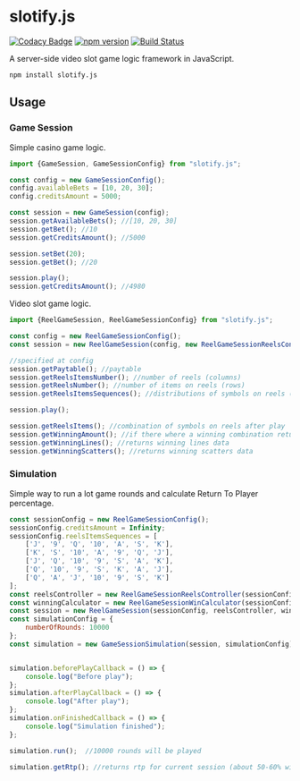 # slotify.js

[![Codacy Badge](https://api.codacy.com/project/badge/Grade/eb1e7f9f099c438383a1da89d37b8e2f)](https://app.codacy.com/app/sta-ger/slotify.js?utm_source=github.com&utm_medium=referral&utm_content=sta-ger/slotify.js&utm_campaign=Badge_Grade_Dashboard)
[![npm version](https://badge.fury.io/js/slotify.js.svg)](https://badge.fury.io/js/slotify.js)
[![Build Status](https://travis-ci.org/sta-ger/slotify.js.svg?branch=master)](https://travis-ci.org/sta-ger/slotify.js)

A server-side video slot game logic framework in JavaScript.

`npm install slotify.js`

## Usage

### Game Session

Simple casino game logic.

```js
import {GameSession, GameSessionConfig} from "slotify.js";

const config = new GameSessionConfig();
config.availableBets = [10, 20, 30];
config.creditsAmount = 5000;

const session = new GameSession(config);
session.getAvailableBets(); //[10, 20, 30]
session.getBet(); //10
session.getCreditsAmount(); //5000

session.setBet(20);
session.getBet(); //20

session.play();
session.getCreditsAmount(); //4980
```

Video slot game logic.

```js
import {ReelGameSession, ReelGameSessionConfig} from "slotify.js";

const config = new ReelGameSessionConfig();
const session = new ReelGameSession(config, new ReelGameSessionReelsController(config), new ReelGameSessionWinCalculator(config));

//specified at config
session.getPaytable(); //paytable
session.getReelsItemsNumber(); //number of reels (columns)
session.getReelsNumber(); //number of items on reels (rows)
session.getReelsItemsSequences(); //distributions of symbols on reels (probabilities)

session.play();

session.getReelsItems(); //combination of symbols on reels after play
session.getWinningAmount(); //if there where a winning combination returns total winning amount
session.getWinningLines(); //returns winning lines data
session.getWinningScatters(); //returns winning scatters data
```

### Simulation

Simple way to run a lot game rounds and calculate Return To Player percentage.

```js
const sessionConfig = new ReelGameSessionConfig();
sessionConfig.creditsAmount = Infinity;
sessionConfig.reelsItemsSequences = [
    ['J', '9', 'Q', '10', 'A', 'S', 'K'],
    ['K', 'S', '10', 'A', '9', 'Q', 'J'],
    ['J', 'Q', '10', '9', 'S', 'A', 'K'],
    ['Q', '10', '9', 'S', 'K', 'A', 'J'],
    ['Q', 'A', 'J', '10', '9', 'S', 'K']
];
const reelsController = new ReelGameSessionReelsController(sessionConfig);
const winningCalculator = new ReelGameSessionWinCalculator(sessionConfig);
const session = new ReelGameSession(sessionConfig, reelsController, winningCalculator);
const simulationConfig = {
    numberOfRounds: 10000
};
const simulation = new GameSessionSimulation(session, simulationConfig);


simulation.beforePlayCallback = () => {
    console.log("Before play");
};
simulation.afterPlayCallback = () => {
    console.log("After play");
};
simulation.onFinishedCallback = () => {
    console.log("Simulation finished");
};

simulation.run();  //10000 rounds will be played

simulation.getRtp(); //returns rtp for current session (about 50-60% with symbols distributions specified earlier at session config) 
```
